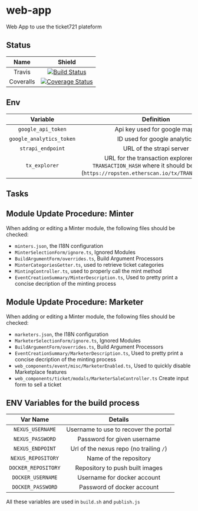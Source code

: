 # web-app
Web App to use the ticket721 plateform

## Status

| Name | Shield |
| :---: | :----: |
| Travis | [![Build Status](https://travis-ci.org/ticket721/web-app.svg?branch=develop)](https://travis-ci.org/ticket721/web-app) |
| Coveralls | [![Coverage Status](https://coveralls.io/repos/github/ticket721/web-app/badge.svg?branch=develop)](https://coveralls.io/github/ticket721/web-app?branch=develop) |

## Env

| Variable | Definition |
| :------: | :--------: |
| `google_api_token` | Api key used for google maps |
| `google_analytics_token` | ID used for google analytics |
| `strapi_endpoint` | URL of the strapi server |
| `tx_explorer` | URL for the transaction explorer, with `TRANSACTION_HASH` where it should be replaced (`https://ropsten.etherscan.io/tx/TRANSACTION_HASH`)|

## Tasks

## Module Update Procedure: Minter

When adding or editing a Minter module, the following files should be checked:

* `minters.json`, the I18N configuration
* `MinterSelectionForm/ignore.ts`, Ignored Modules
* `BuildArgumentForm/overrides.ts`, Build Argument Processors
* `MinterCategoriesGetter.ts`, used to retrieve ticket categories
* `MintingController.ts`, used to properly call the mint method
* `EventCreationSummary/MinterDescription.ts`, Used to pretty print a concise decription of the minting process

## Module Update Procedure: Marketer

When adding or editing a Minter module, the following files should be checked:

* `marketers.json`, the I18N configuration
* `MarketerSelectionForm/ignore.ts`, Ignored Modules
* `BuildArgumentForm/overrides.ts`, Build Argument Processors
* `EventCreationSummary/MarketerDescription.ts`, Used to pretty print a concise decription of the minting process
* `web_components/event/misc/MarketerEnabled.ts`, Used to quickly disable Marketplace features
* `web_components/ticket/modals/MarketerSaleController.ts` Create input form to sell a ticket

## ENV Variables for the build process

| Var Name | Details |
| :---:    | :---:   |
| `NEXUS_USERNAME` | Username to use to recover the portal |
| `NEXUS_PASSWORD` | Password for given username |
| `NEXUS_ENDPOINT` | Url of the nexus repo (no trailing `/`) |
| `NEXUS_REPOSITORY` | Name of the repository |
| `DOCKER_REPOSITORY` | Repository to push built images |
| `DOCKER_USERNAME` | Username for docker account |
| `DOCKER_PASSWORD` | Password of docker account |

All these variables are used in `build.sh` and `publish.js`
